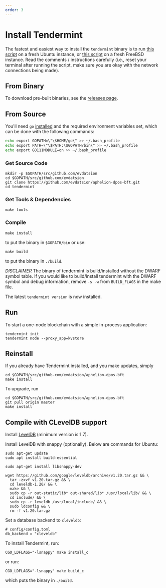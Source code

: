 ```yaml
---
order: 3
---
```


# Install Tendermint

The fastest and easiest way to install the `tendermint` binary
is to run [this script](https://github.com/evdatsion/aphelion-dpos-bft/blob/master/scripts/install/install_tendermint_ubuntu.sh) on
a fresh Ubuntu instance,
or [this script](https://github.com/evdatsion/aphelion-dpos-bft/blob/master/scripts/install/install_tendermint_bsd.sh)
on a fresh FreeBSD instance. Read the comments / instructions carefully (i.e., reset your terminal after running the script,
make sure you are okay with the network connections being made).

## From Binary

To download pre-built binaries, see the [releases page](https://github.com/evdatsion/aphelion-dpos-bft/releases).

## From Source

You'll need `go` [installed](https://golang.org/doc/install) and the required
environment variables set, which can be done with the following commands:
```bash
echo export GOPATH=\"\$HOME/go\" >> ~/.bash_profile
echo export PATH=\"\$PATH:\$GOPATH/bin\" >> ~/.bash_profile
echo export GO111MODULE=on >> ~/.bash_profile
```

### Get Source Code

```
mkdir -p $GOPATH/src/github.com/evdatsion
cd $GOPATH/src/github.com/evdatsion
git clone https://github.com/evdatsion/aphelion-dpos-bft.git
cd tendermint
```

### Get Tools & Dependencies

```
make tools
```

### Compile

```
make install
```

to put the binary in `$GOPATH/bin` or use:

```
make build
```

to put the binary in `./build`.

_DISCLAIMER_ The binary of tendermint is build/installed without the DWARF symbol table. If you would like to build/install tendermint with the DWARF symbol and debug information, remove `-s -w` from `BUILD_FLAGS` in the make file.

The latest `tendermint version` is now installed.

## Run

To start a one-node blockchain with a simple in-process application:

```
tendermint init
tendermint node --proxy_app=kvstore
```

## Reinstall

If you already have Tendermint installed, and you make updates, simply

```
cd $GOPATH/src/github.com/evdatsion/aphelion-dpos-bft
make install
```

To upgrade, run

```
cd $GOPATH/src/github.com/evdatsion/aphelion-dpos-bft
git pull origin master
make install
```

## Compile with CLevelDB support

Install [LevelDB](https://github.com/google/leveldb) (minimum version is 1.7).

Install LevelDB with snappy (optionally). Below are commands for Ubuntu:

```
sudo apt-get update
sudo apt install build-essential

sudo apt-get install libsnappy-dev

wget https://github.com/google/leveldb/archive/v1.20.tar.gz && \
  tar -zxvf v1.20.tar.gz && \
  cd leveldb-1.20/ && \
  make && \
  sudo cp -r out-static/lib* out-shared/lib* /usr/local/lib/ && \
  cd include/ && \
  sudo cp -r leveldb /usr/local/include/ && \
  sudo ldconfig && \
  rm -f v1.20.tar.gz
```

Set a database backend to `cleveldb`:

```
# config/config.toml
db_backend = "cleveldb"
```

To install Tendermint, run:

```
CGO_LDFLAGS="-lsnappy" make install_c
```

or run:

```
CGO_LDFLAGS="-lsnappy" make build_c
```

which puts the binary in `./build`.
